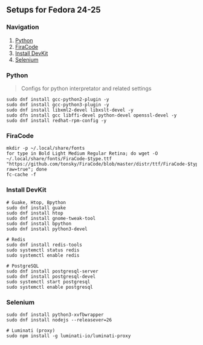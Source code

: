 ## Setups for Fedora 24-25

### Navigation
1. [Python](#python)
2. [FiraCode](#firacode)
3. [Install DevKit](#install-devkit)
3. [Selenium](#selenium)

### Python

> Configs for python interpretator and related settings

```
sudo dnf install gcc-python2-plugin -y
sudo dnf install gcc-python3-plugin -y
sudo dnf install libxml2-devel libxslt-devel -y
sudo dfn install gcc libffi-devel python-devel openssl-devel -y
sudo dnf install redhat-rpm-config -y
```


### FiraCode

```
mkdir -p ~/.local/share/fonts
for type in Bold Light Medium Regular Retina; do wget -O ~/.local/share/fonts/FiraCode-$type.ttf "https://github.com/tonsky/FiraCode/blob/master/distr/ttf/FiraCode-$type.ttf?raw=true"; done
fc-cache -f
```


### Install DevKit
```
# Guake, Htop, Bpython
sudo dnf install guake
sudo dnf install htop
sudo dnf install gnome-tweak-tool
sudo dnf install bpython
sudo dnf install python3-devel

# Redis
sudo dnf install redis-tools
sudo systemctl status redis
sudo systemctl enable redis

# PostgreSQL
sudo dnf install postgresql-server
sudo dnf install postgresql-devel
sudo systemctl start postgresql
sudo systemctl enable postgresql
```

### Selenium
```
sudo dnf install python3-xvfbwrapper
sudo dnf install nodejs --releasever=26

# Luminati (proxy)
sudo npm install -g luminati-io/luminati-proxy
```